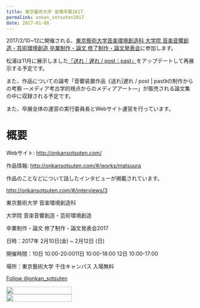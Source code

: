 ```yaml
---
title: 東京藝術大学 音環卒展2017
permalink: onkan_sotsuten2017
date: 2017-01-08
---
```


2017/2/10~12に開催される、[東京藝術大学音楽環境創造科 大学院 音楽音響創造・芸術環境創造 卒業制作・論文 修了制作・論文発表会](http://onkansotsuten.com/)に参加します。

松浦は11月に展示しました[「送れ｜遅れ / post｜past」]({{config.root}}info/2016-10-08/post-past)をアップデートして再展示する予定です。

また、作品についての論考「音響装置作品《送れ|遅れ / post | past》の制作からの考察 —メディア考古学的視点からのメディアアート—」が販売される論文集の中に収録される予定です。

また、卒展全体の運営の実行委員長とWebサイト運営を行っています。

<!--more-->

# 概要

Webサイト: <http://onkansotsuten.com/>

作品情報: <http://onkansotsuten.com/#/works/matsuura>

作品のことなどについて話したインタビューが掲載されています。

<http://onkansotsuten.com/#/interviews/3>

東京藝術大学 音楽環境創造科

大学院 音楽音響創造・芸術環境創造

卒業制作・論文 修了制作・論文発表会2017

日時：2017年 2月10日(金) ~ 2月12日 (日)

開催時間：10日 10:00-20:0011日 10:00-18:00 12日 10:00-17:00

場所：東京藝術大学 千住キャンパス 入場無料

<a class="twitter-follow-button"
  href="https://twitter.com/onkan_sotsuten" data-size="large">
Follow @onkan_sotsuten</a>

<div style = "display:flex;flex-wrap:wrap;">

<img src = "/assets/img/sotsuten2017/sotsuten2017_omote.png" style ="width:50%; min-width:350px;">

<img src = "/assets/img/sotsuten2017/sotsuten2017_ura.png" style ="width:50%; min-width:350px;">


</div>
